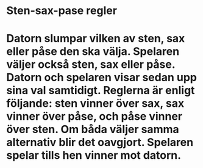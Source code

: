 # Sten-sax-pase regler

# Datorn slumpar vilken av sten, sax eller påse den ska välja. Spelaren väljer också sten, sax eller påse. Datorn och spelaren visar sedan upp sina val samtidigt. Reglerna är enligt följande: sten vinner över sax, sax vinner över påse, och påse vinner över sten. Om båda väljer samma alternativ blir det oavgjort. Spelaren spelar tills hen vinner mot datorn.


